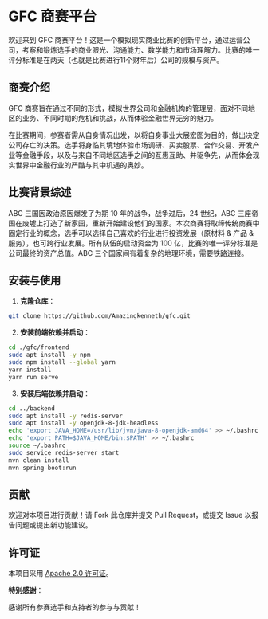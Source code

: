 # GFC 商赛平台

欢迎来到 GFC 商赛平台！这是一个模拟现实商业比赛的创新平台，通过运营公司，考察和锻炼选手的商业眼光、沟通能力、数学能力和市场理解力。比赛的唯一评分标准是在两天（也就是比赛进行11个财年后）公司的规模与资产。

## 商赛介绍

GFC 商赛旨在通过不同的形式，模拟世界公司和金融机构的管理层，面对不同地区的业务、不同时期的危机和挑战，从而体验金融世界无穷的魅力。

在比赛期间，参赛者需从自身情况出发，以将自身事业大展宏图为目的，做出决定公司存亡的决策。选手将身临其境地体验市场调研、买卖股票、合作交易、开发产业等金融手段，以及与来自不同地区选手之间的互惠互助、并驱争先，从而体会现实世界中金融行业的严酷与其中机遇的奥妙。

## 比赛背景综述

ABC 三国因政治原因爆发了为期 10 年的战争，战争过后，24 世纪，ABC 三座帝国在废墟上打造了新家园，重新开始建设他们的国家。本次商赛将取缔传统商赛中固定行业的概念，选手可以选择自己喜欢的行业进行投资发展（原材料 & 产品 & 服务），也可跨行业发展。所有队伍的启动资金为 100 亿，比赛的唯一评分标准是公司最终的资产总值。ABC 三个国家间有着复杂的地理环境，需要铁路连接。

## 安装与使用

1. **克隆仓库**：
```sh
git clone https://github.com/Amazingkenneth/gfc.git
```
2. **安装前端依赖并启动**：
```sh
cd ./gfc/frontend
sudo apt install -y npm
sudo npm install --global yarn
yarn install
yarn run serve
```
3. **安装后端依赖并启动**：
```sh
cd ../backend
sudo apt install -y redis-server
sudo apt install -y openjdk-8-jdk-headless
echo 'export JAVA_HOME=/usr/lib/jvm/java-8-openjdk-amd64' >> ~/.bashrc
echo 'export PATH=$JAVA_HOME/bin:$PATH' >> ~/.bashrc
source ~/.bashrc
sudo service redis-server start
mvn clean install
mvn spring-boot:run
```

## 贡献

欢迎对本项目进行贡献！请 Fork 此仓库并提交 Pull Request，或提交 Issue 以报告问题或提出新功能建议。

## 许可证

本项目采用 [Apache 2.0 许可证](./LICENSE.txt)。

**特别感谢**：

感谢所有参赛选手和支持者的参与与贡献！